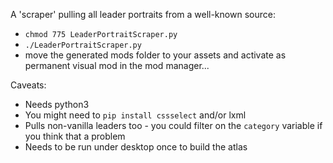 A 'scraper' pulling all leader portraits from a well-known source:
- `chmod 775 LeaderPortraitScraper.py`
- `./LeaderPortraitScraper.py`
- move the generated mods folder to your assets and activate as permanent visual mod in the mod manager...

Caveats:
- Needs python3
- You might need to `pip install cssselect` and/or lxml
- Pulls non-vanilla leaders too - you could filter on the `category` variable if you think that a problem
- Needs to be run under desktop once to build the atlas
